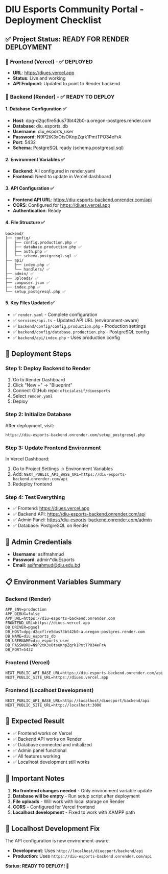 # DIU Esports Community Portal - Deployment Checklist

## ✅ Project Status: READY FOR RENDER DEPLOYMENT

### 🎯 **Frontend (Vercel) - ✅ DEPLOYED**
- **URL**: https://diues.vercel.app
- **Status**: Live and working
- **API Endpoint**: Updated to point to Render backend

### 🚀 **Backend (Render) - ✅ READY TO DEPLOY**

#### **1. Database Configuration ✅**
- **Host**: dpg-d2qcflre5dus73bt42b0-a.oregon-postgres.render.com
- **Database**: diu_esports_db
- **Username**: diu_esports_user
- **Password**: N9P2tK3xOtsOKnpZqrk1PmtTPO34eFrA
- **Port**: 5432
- **Schema**: PostgreSQL ready (schema.postgresql.sql)

#### **2. Environment Variables ✅**
- **Backend**: All configured in render.yaml
- **Frontend**: Need to update in Vercel dashboard

#### **3. API Configuration ✅**
- **Frontend API URL**: https://diu-esports-backend.onrender.com/api
- **CORS**: Configured for https://diues.vercel.app
- **Authentication**: Ready

#### **4. File Structure ✅**
```
backend/
├── config/
│   ├── config.production.php ✅
│   ├── database.production.php ✅
│   ├── auth.php ✅
│   └── schema.postgresql.sql ✅
├── api/
│   ├── index.php ✅
│   └── handlers/ ✅
├── admin/ ✅
├── uploads/ ✅
├── composer.json ✅
├── index.php ✅
└── setup_postgresql.php ✅
```

#### **5. Key Files Updated ✅**
- ✅ `render.yaml` - Complete configuration
- ✅ `services/api.ts` - Updated API URL (environment-aware)
- ✅ `backend/config/config.production.php` - Production settings
- ✅ `backend/config/database.production.php` - PostgreSQL config
- ✅ `backend/api/index.php` - Uses production config

## 🚀 **Deployment Steps**

### **Step 1: Deploy Backend to Render**
1. Go to Render Dashboard
2. Click "New +" → "Blueprint"
3. Connect GitHub repo: `oficialasif/diuesports`
4. Select `render.yaml`
5. Deploy

### **Step 2: Initialize Database**
After deployment, visit:
```
https://diu-esports-backend.onrender.com/setup_postgresql.php
```

### **Step 3: Update Frontend Environment**
In Vercel Dashboard:
1. Go to Project Settings → Environment Variables
2. Add: `NEXT_PUBLIC_API_BASE_URL=https://diu-esports-backend.onrender.com/api`
3. Redeploy frontend

### **Step 4: Test Everything**
- ✅ Frontend: https://diues.vercel.app
- ✅ Backend API: https://diu-esports-backend.onrender.com/api
- ✅ Admin Panel: https://diu-esports-backend.onrender.com/admin
- ✅ Database: PostgreSQL on Render

## 🔐 **Admin Credentials**
- **Username**: asifmahmud
- **Password**: admin*diuEsports
- **Email**: asifmahmud@diu.edu.bd

## 📋 **Environment Variables Summary**

### **Backend (Render)**
```env
APP_ENV=production
APP_DEBUG=false
APP_URL=https://diu-esports-backend.onrender.com
FRONTEND_URL=https://diues.vercel.app
DB_DRIVER=pgsql
DB_HOST=dpg-d2qcflre5dus73bt42b0-a.oregon-postgres.render.com
DB_NAME=diu_esports_db
DB_USERNAME=diu_esports_user
DB_PASSWORD=N9P2tK3xOtsOKnpZqrk1PmtTPO34eFrA
DB_PORT=5432
```

### **Frontend (Vercel)**
```env
NEXT_PUBLIC_API_BASE_URL=https://diu-esports-backend.onrender.com/api
NEXT_PUBLIC_SITE_URL=https://diues.vercel.app
```

### **Frontend (Localhost Development)**
```env
NEXT_PUBLIC_API_BASE_URL=http://localhost/diuecport/backend/api
NEXT_PUBLIC_SITE_URL=http://localhost:3000
```

## 🎯 **Expected Result**
- ✅ Frontend works on Vercel
- ✅ Backend API works on Render
- ✅ Database connected and initialized
- ✅ Admin panel functional
- ✅ All features working
- ✅ Localhost development still works

## 🚨 **Important Notes**
1. **No frontend changes needed** - Only environment variable update
2. **Database will be empty** - Run setup script after deployment
3. **File uploads** - Will work with local storage on Render
4. **CORS** - Configured for Vercel frontend
5. **Localhost development** - Fixed to work with XAMPP path

## 🔧 **Localhost Development Fix**
The API configuration is now environment-aware:
- **Development**: Uses `http://localhost/diuecport/backend/api`
- **Production**: Uses `https://diu-esports-backend.onrender.com/api`

**Status: READY TO DEPLOY! 🚀**
